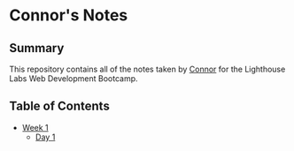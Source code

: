 # Connor's Notes
## Summary

This repository contains all of the notes taken by [Connor](https://github.com/Cclarkes) for the Lighthouse Labs Web Development Bootcamp.

## Table of Contents
* [Week 1](/Week_1)
  * [Day 1](/Week_1/Day_1)